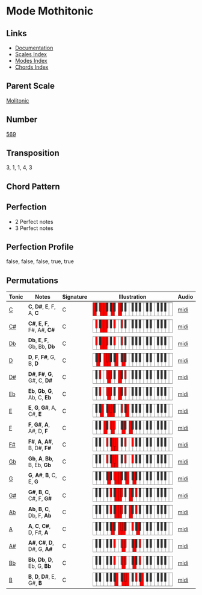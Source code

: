 # Mode Mothitonic

## Links

- [Documentation](README.md)
- [Scales Index](Scales.md)
- [Modes Index](Modes.md)
- [Chords Index](Chords.md)

## Parent Scale

[Molitonic](ScaleMolitonic.md)

## Number

[569](https://ianring.com/musictheory/scales/569)

## Transposition

3, 1, 1, 4, 3

## Chord Pattern



## Perfection

- 2 Perfect notes
- 3 Perfect notes

## Perfection Profile

false, false, false, true, true

## Permutations

| Tonic | Notes | Signature | Illustration | Audio |
|-------|-------|-----------|--------------|-------|
| [C](ModeCNaturalMothitonic.md) | **C**, **D#**, **E**, F, A, **C** | C | ![CNaturalMothitonic](ModeCNaturalMothitonic.png) | [midi](https://github.com/edipermadi/music/blob/main/docs/ModeCNaturalMothitonic.mid?raw=true) |
| [C#](ModeCSharpMothitonic.md) | **C#**, **E**, **F**, F#, A#, **C#** | C | ![CSharpMothitonic](ModeCSharpMothitonic.png) | [midi](https://github.com/edipermadi/music/blob/main/docs/ModeCSharpMothitonic.mid?raw=true) |
| [Db](ModeDFlatMothitonic.md) | **Db**, **E**, **F**, Gb, Bb, **Db** | C | ![DFlatMothitonic](ModeDFlatMothitonic.png) | [midi](https://github.com/edipermadi/music/blob/main/docs/ModeDFlatMothitonic.mid?raw=true) |
| [D](ModeDNaturalMothitonic.md) | **D**, **F**, **F#**, G, B, **D** | C | ![DNaturalMothitonic](ModeDNaturalMothitonic.png) | [midi](https://github.com/edipermadi/music/blob/main/docs/ModeDNaturalMothitonic.mid?raw=true) |
| [D#](ModeDSharpMothitonic.md) | **D#**, **F#**, **G**, G#, C, **D#** | C | ![DSharpMothitonic](ModeDSharpMothitonic.png) | [midi](https://github.com/edipermadi/music/blob/main/docs/ModeDSharpMothitonic.mid?raw=true) |
| [Eb](ModeEFlatMothitonic.md) | **Eb**, **Gb**, **G**, Ab, C, **Eb** | C | ![EFlatMothitonic](ModeEFlatMothitonic.png) | [midi](https://github.com/edipermadi/music/blob/main/docs/ModeEFlatMothitonic.mid?raw=true) |
| [E](ModeENaturalMothitonic.md) | **E**, **G**, **G#**, A, C#, **E** | C | ![ENaturalMothitonic](ModeENaturalMothitonic.png) | [midi](https://github.com/edipermadi/music/blob/main/docs/ModeENaturalMothitonic.mid?raw=true) |
| [F](ModeFNaturalMothitonic.md) | **F**, **G#**, **A**, A#, D, **F** | C | ![FNaturalMothitonic](ModeFNaturalMothitonic.png) | [midi](https://github.com/edipermadi/music/blob/main/docs/ModeFNaturalMothitonic.mid?raw=true) |
| [F#](ModeFSharpMothitonic.md) | **F#**, **A**, **A#**, B, D#, **F#** | C | ![FSharpMothitonic](ModeFSharpMothitonic.png) | [midi](https://github.com/edipermadi/music/blob/main/docs/ModeFSharpMothitonic.mid?raw=true) |
| [Gb](ModeGFlatMothitonic.md) | **Gb**, **A**, **Bb**, B, Eb, **Gb** | C | ![GFlatMothitonic](ModeGFlatMothitonic.png) | [midi](https://github.com/edipermadi/music/blob/main/docs/ModeGFlatMothitonic.mid?raw=true) |
| [G](ModeGNaturalMothitonic.md) | **G**, **A#**, **B**, C, E, **G** | C | ![GNaturalMothitonic](ModeGNaturalMothitonic.png) | [midi](https://github.com/edipermadi/music/blob/main/docs/ModeGNaturalMothitonic.mid?raw=true) |
| [G#](ModeGSharpMothitonic.md) | **G#**, **B**, **C**, C#, F, **G#** | C | ![GSharpMothitonic](ModeGSharpMothitonic.png) | [midi](https://github.com/edipermadi/music/blob/main/docs/ModeGSharpMothitonic.mid?raw=true) |
| [Ab](ModeAFlatMothitonic.md) | **Ab**, **B**, **C**, Db, F, **Ab** | C | ![AFlatMothitonic](ModeAFlatMothitonic.png) | [midi](https://github.com/edipermadi/music/blob/main/docs/ModeAFlatMothitonic.mid?raw=true) |
| [A](ModeANaturalMothitonic.md) | **A**, **C**, **C#**, D, F#, **A** | C | ![ANaturalMothitonic](ModeANaturalMothitonic.png) | [midi](https://github.com/edipermadi/music/blob/main/docs/ModeANaturalMothitonic.mid?raw=true) |
| [A#](ModeASharpMothitonic.md) | **A#**, **C#**, **D**, D#, G, **A#** | C | ![ASharpMothitonic](ModeASharpMothitonic.png) | [midi](https://github.com/edipermadi/music/blob/main/docs/ModeASharpMothitonic.mid?raw=true) |
| [Bb](ModeBFlatMothitonic.md) | **Bb**, **Db**, **D**, Eb, G, **Bb** | C | ![BFlatMothitonic](ModeBFlatMothitonic.png) | [midi](https://github.com/edipermadi/music/blob/main/docs/ModeBFlatMothitonic.mid?raw=true) |
| [B](ModeBNaturalMothitonic.md) | **B**, **D**, **D#**, E, G#, **B** | C | ![BNaturalMothitonic](ModeBNaturalMothitonic.png) | [midi](https://github.com/edipermadi/music/blob/main/docs/ModeBNaturalMothitonic.mid?raw=true) |
